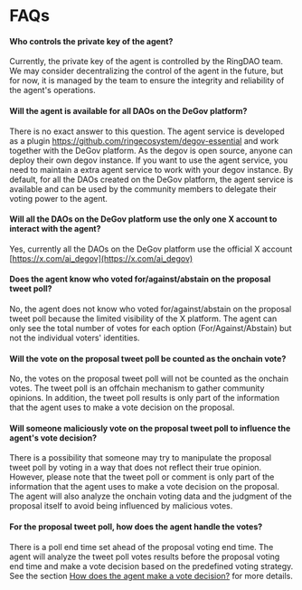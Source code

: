 # FAQs

#### Who controls the private key of the agent?

Currently, the private key of the agent is controlled by the RingDAO team. We may consider decentralizing the control of the agent in the future, but for now, it is managed by the team to ensure the integrity and reliability of the agent's operations.

#### Will the agent is available for all DAOs on the DeGov platform?

There is no exact answer to this question. The agent service is developed as a plugin https://github.com/ringecosystem/degov-essential and work together with the DeGov platform. As the degov is open source, anyone can deploy their own degov instance. If you want to use the agent service, you need to maintain a extra agent service to work with your degov instance. By default, for all the DAOs created on the DeGov platform, the agent service is available and can be used by the community members to delegate their voting power to the agent.

#### Will all the DAOs on the DeGov platform use the only one X account to interact with the agent?

Yes, currently all the DAOs on the DeGov platform use the official X account [https://x.com/ai_degov](https://x.com/ai_degov)

#### Does the agent know who voted for/against/abstain on the proposal tweet poll?

No, the agent does not know who voted for/against/abstain on the proposal tweet poll because the limited visibility of the X platform. The agent can only see the total number of votes for each option (For/Against/Abstain) but not the individual voters' identities.

#### Will the vote on the proposal tweet poll be counted as the onchain vote?

No, the votes on the proposal tweet poll will not be counted as the onchain votes. The tweet poll is an offchain mechanism to gather community opinions. In addition, the tweet poll results is only part of the information that the agent uses to make a vote decision on the proposal.

#### Will someone maliciously vote on the proposal tweet poll to influence the agent's vote decision?

There is a possibility that someone may try to manipulate the proposal tweet poll by voting in a way that does not reflect their true opinion. 
However, please note that the tweet poll or comment is only part of the information that the agent uses to make a vote decision on the proposal. The agent will also analyze the onchain voting data and the judgment of the proposal itself to avoid being influenced by malicious votes.

#### For the proposal tweet poll, how does the agent handle the votes?

There is a poll end time set ahead of the proposal voting end time. The agent will analyze the tweet poll votes results before the proposal voting end time and make a vote decision based on the predefined voting strategy. See the section [How does the agent make a vote decision?](./voting.md#how-does-the-agent-make-a-vote-decision) for more details.


